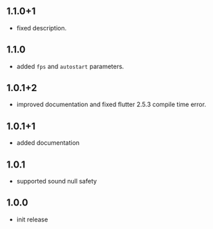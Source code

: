 ## 1.1.0+1
* fixed description.

## 1.1.0
* added `fps` and `autostart` parameters.

## 1.0.1+2
* improved documentation and fixed flutter 2.5.3 compile time error.

## 1.0.1+1
* added documentation

## 1.0.1
* supported sound null safety

## 1.0.0
* init release

